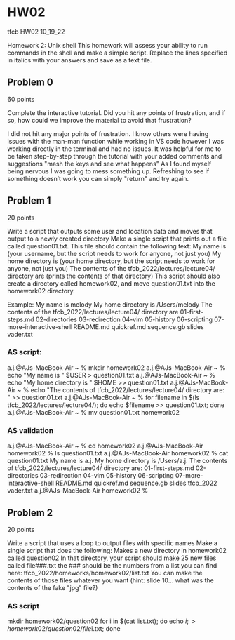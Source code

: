 # HW02
tfcb HW02 10_19_22

Homework 2: Unix shell
This homework will assess your ability to run commands in the shell and make a simple script.
Replace the lines specified in italics with your answers and save as a text file.

## Problem 0
60 points

Complete the interactive tutorial.
Did you hit any points of frustration, and if so, how could we improve the material to avoid that frustration?

I did not hit any major points of frustration. I know others were having issues with the man-man function while working in VS code however I was working directly in the terminal and had no issues. It was helpful for me to be taken step-by-step through the tutorial with your added comments and suggestions "mash the keys and see what happens" As I found myself being nervous I was going to mess something up. Refreshing to see if something doesn’t work you can simply "return" and try again.




## Problem 1
20 points

Write a script that outputs some user and location data and moves that output to a newly created directory
Make a single script that prints out a file called question01.txt.
This file should contain the following text:
  My name is (your username, but the script needs to work for anyone, not just you)
  My home directory is (your home directory, but the script needs to work for anyone, not just you)
  The contents of the tfcb_2022/lectures/lecture04/ directory are
  (prints the contents of that directory)
  This script should also create a directory called homework02, and move question01.txt into the homework02 directory.

Example: My name is melody My home directory is /Users/melody The contents of the tfcb_2022/lectures/lecture04/ directory are 01-first-steps.md 02-directories 03-redirection 04-vim 05-history 06-scripting 07-more-interactive-shell README.md quickref.md sequence.gb slides vader.txt


### AS script: 
a.j.@AJs-MacBook-Air ~ % mkdir homework02 
a.j.@AJs-MacBook-Air ~ % echo "My name is " $USER > question01.txt
a.j.@AJs-MacBook-Air ~ % echo "My home directory is " $HOME >> question01.txt
a.j.@AJs-MacBook-Air ~ % echo "The contents of tfcb_2022/lectures/lecture04/ directory are: " >> question01.txt
a.j.@AJs-MacBook-Air ~ % for filename in $(ls tfcb_2022/lectures/lecture04/); do echo $filename >> question01.txt; done
a.j.@AJs-MacBook-Air ~ % mv question01.txt homework02

### AS validation 
a.j.@AJs-MacBook-Air ~ % cd homework02
a.j.@AJs-MacBook-Air homework02 % ls
question01.txt
a.j.@AJs-MacBook-Air homework02 % cat question01.txt
My name is  a.j.
My home directory is  /Users/a.j.
The contents of tfcb_2022/lectures/lecture04/ directory are: 
01-first-steps.md
02-directories
03-redirection
04-vim
05-history
06-scripting
07-more-interactive-shell
README.md
quickref.md
sequence.gb
slides
tfcb_2022
vader.txt
a.j.@AJs-MacBook-Air homework02 % 


## Problem 2
20 points

Write a script that uses a loop to output files with specific names
Make a single script that does the following:
Makes a new directory in homework02 called question02
In that directory, your script should make 25 new files called file###.txt
the ### should be the numbers from a list you can find here: tfcb_2022/homeworks/homework02/list.txt
You can make the contents of those files whatever you want (hint: slide 10... what was the contents of the fake "jpg" file?)

### AS script
mkdir homework02/question02
for i in $(cat list.txt); do echo $i; > homework02/question02/file$i.txt; done
